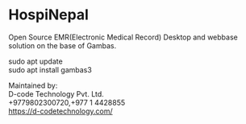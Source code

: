 # HospiNepal
 Open Source EMR(Electronic Medical Record) Desktop and webbase solution on the base of Gambas.
 
sudo apt update<br>
sudo apt install gambas3

Maintained by:<br>
D-code Technology Pvt. Ltd.<br>
+9779802300720,+977 1 4428855<br>
https://d-codetechnology.com/
